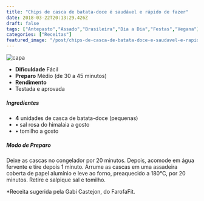 ```yaml
---
title: "Chips de casca de batata-doce é saudável e rápido de fazer"
date: 2018-03-22T20:13:29.426Z
draft: false
tags: ["Antepasto","Assado","Brasileira","Dia a Dia","Festas","Vegana"]
categories: ["Receitas"]
featured_image: "/post/chips-de-casca-de-batata-doce-e-saudavel-e-rapido-de-fazer.7b541d00.jpg"
---
```


![capa](/post/chips-de-casca-de-batata-doce-e-saudavel-e-rapido-de-fazer.7b541d00.jpg)

*   **Dificuldade** Fácil
*   **Preparo** Médio (de 30 a 45 minutos)
*   **Rendimento**
*   Testada e aprovada
    

##### Ingredientes

*   **4** unidades de casca de batata-doce (pequenas)
*   • sal rosa do himalaia a gosto
*   • tomilho a gosto

##### Modo de Preparo

Deixe as cascas no congelador por 20 minutos. Depois, acomode em água fervente e tire depois 1 minuto. Arrume as cascas em uma assadeira coberta de papel alumínio e leve ao forno, preaquecido a 180°C, por 20 minutos. Retire e salpique sal e tomilho.

*Receita sugerida pela Gabi Castejon, do FarofaFit.
